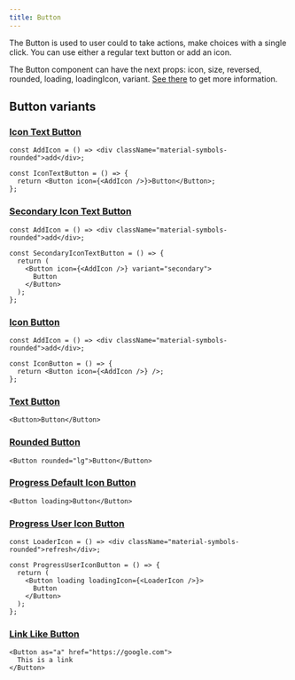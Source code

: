 ```yaml
---
title: Button
---
```


The Button is used to user could to take actions, make choices with a single click. You can use either a regular text button or add an icon.

The Button component can have the next props: icon, size, reversed, rounded, loading, loadingIcon, variant. [See there](/storybook/?path=/docs/core-button--docs) to get more information.

## Button variants

### [Icon Text Button](/storybook/?path=/story/core-button--icon-text-button)

```tsx
const AddIcon = () => <div className="material-symbols-rounded">add</div>;

const IconTextButton = () => {
  return <Button icon={<AddIcon />}>Button</Button>;
};
```

### [Secondary Icon Text Button](/storybook/?path=/story/core-button--secondary-icon-text-button)

```tsx
const AddIcon = () => <div className="material-symbols-rounded">add</div>;

const SecondaryIconTextButton = () => {
  return (
    <Button icon={<AddIcon />} variant="secondary">
      Button
    </Button>
  );
};
```

### [Icon Button](/storybook/?path=/story/core-button--icon-button)

```tsx
const AddIcon = () => <div className="material-symbols-rounded">add</div>;

const IconButton = () => {
  return <Button icon={<AddIcon />} />;
};
```

### [Text Button](/storybook/?path=/story/core-button--text-button)

```tsx
<Button>Button</Button>
```

### [Rounded Button](/storybook/?path=/story/core-button--rounded-button)

```tsx
<Button rounded="lg">Button</Button>
```

### [Progress Default Icon Button](/storybook/?path=/story/core-button--progress-default-icon-button)

```tsx
<Button loading>Button</Button>
```

### [Progress User Icon Button](/storybook/?path=/story/core-button--progress-user-icon-button)

```tsx
const LoaderIcon = () => <div className="material-symbols-rounded">refresh</div>;

const ProgressUserIconButton = () => {
  return (
    <Button loading loadingIcon={<LoaderIcon />}>
      Button
    </Button>
  );
};
```

### [Link Like Button](/storybook/?path=/story/core-button--link-like-button)

```tsx
<Button as="a" href="https://google.com">
  This is a link
</Button>
```
